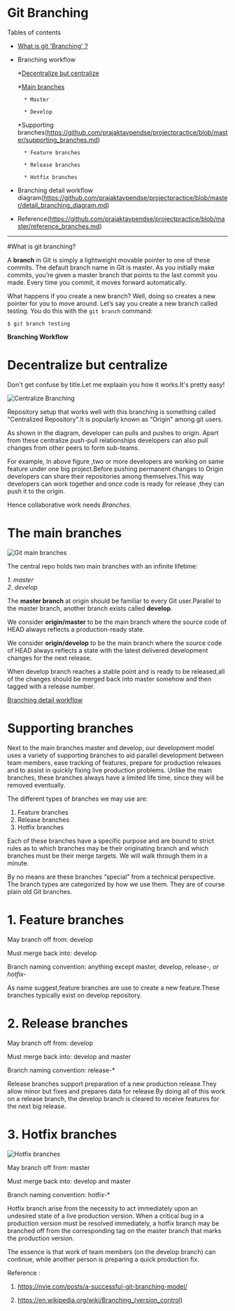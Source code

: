 #                                Git Branching

Tables of contents
* [What is git 'Branching' ?](https://github.com/prajaktavpendse/projectpractice/blob/master/what_is_branching.md)

* Branching workflow

    *[Decentralize but centralize](https://github.com/prajaktavpendse/projectpractice/blob/master/decentralize_but_centralize.md)

    *[Main branches](https://github.com/prajaktavpendse/projectpractice/blob/master/main_branches.md)

        * Master
        
        * Develop

    *Supporting branches(https://github.com/prajaktavpendse/projectpractice/blob/master/supporting_branches.md)

        * Feature branches

        * Release branches

        * Hotfix branches

* Branching detail workflow diagram(https://github.com/prajaktavpendse/projectpractice/blob/master/detail_branching_diagram.md)

* Reference(https://github.com/prajaktavpendse/projectpractice/blob/master/reference_branches.md)

--------------------------------------------------------------------------------------------------------          

#What is git branching?

A **branch** in Git is simply a lightweight movable pointer to one of these commits. The default branch name in Git is master. As you initially make commits, you’re given a master branch that points to the last commit you made. Every time you commit, it moves forward automatically.

What happens if you create a new branch? Well, doing so creates a new pointer for you to move around. Let’s say you create a new branch called testing. You do this with the `git branch` command:

`$ git branch testing`

****Branching Workflow****

# Decentralize but centralize

Don't get confuse by title.Let me explaain you how it works.It's pretty easy!

![Centralize Branching](https://github.com/prajaktavpendse/projectpractice/blob/master/Images/Centralized_branch.PNG)

Repository setup that works well with this branching is something called "Centralized Repository".It is popularly known as "Origin" among git users.


As shown in the diagram, developer can pulls and pushes to origin. Apart from these centralize push-pull relationships developers can also pull changes from other peers to form sub-teams.

For example, In above figure ,two or more developers are working on same feature under one big project.Before pushing permanent changes to Origin developers can share their repositories among themselves.This way developers can work together and once code is ready for release ,they can push it to the origin.

Hence collaborative work needs *Branches*.


# The main branches 

![Git main branches](https://github.com/prajaktavpendse/projectpractice/blob/master/Images/main_branches.PNG)



The central repo holds two main branches with an infinite lifetime:     
                                                                          
*1. master*                                                              
*2. develop*                                                                
                                                                          
The **master branch** at origin should be familiar to every Git user.Parallel to the master branch, another branch exists called **develop**.    
                                                                          
We consider **origin/master** to be the main branch where the source code of HEAD always reflects a production-ready state.   
                                                                          
We consider **origin/develop** to be the main branch where the source code of HEAD always reflects a state with the latest delivered development changes for the next release.                       
                                                                          
When develop branch reaches a stable point and is ready to be released,all of the changes should be merged back into master somehow and then tagged with a release number.

[Branching detail workflow](https://nvie.com/files/Git-branching-model.pdf)

# Supporting branches

Next to the main branches master and develop, our development model uses a variety of supporting branches to aid parallel development between team members, ease tracking of features, prepare for production releases and to assist in quickly fixing live production problems. Unlike the main branches, these branches always have a limited life time, since they will be removed eventually.

The different types of branches we may use are:

1. Feature branches
2. Release branches
3. Hotfix branches

Each of these branches have a specific purpose and are bound to strict rules as to which branches may be their originating branch and which branches must be their merge targets. We will walk through them in a minute.

By no means are these branches “special” from a technical perspective. The branch types are categorized by how we use them. They are of course plain old Git branches. 

# 1. Feature branches

May branch off from:
develop

Must merge back into:
develop

Branch naming convention:
anything except master, develop, release-*, or hotfix-*    

As name suggest,feature branches are use to create a new feature.These branches typically exist on develop repository.

# 2. Release branches

May branch off from:
develop

Must merge back into:
develop and master

Branch naming convention:
release-*  

Release branches support preparation of a new production release.They allow minor but fixes and prepares data for release.By doing all of this work on a release branch, the develop branch is cleared to receive features for the next big release.

# 3. Hotfix branches

![Hotfix branches](https://github.com/prajaktavpendse/projectpractice/blob/master/Images/Hotfix_branches.PNG)

May branch off from:
master

Must merge back into:
develop and master

Branch naming convention:
hotfix-*      

Hotfix branch arise from the necessity to act immediately upon an undesired state of a live production version. When a critical bug in a production version must be resolved immediately, a hotfix branch may be branched off from the corresponding tag on the master branch that marks the production version.

The essence is that work of team members (on the develop branch) can continue, while another person is preparing a quick production fix.      

Reference :
1. https://nvie.com/posts/a-successful-git-branching-model/

2. https://en.wikipedia.org/wiki/Branching_(version_control)


